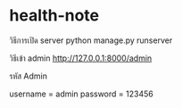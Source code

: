 # health-note

วิธีการเปิด server
python manage.py runserver

วิธีเข้า admin
http://127.0.0.1:8000/admin

รหัส Admin

username = admin
password  = 123456
